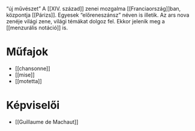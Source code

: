 “új művészet” 
A [[XIV. század]] zenei mozgalma [[Franciaország]]ban, központja [[Párizs]]. Egyesek “előreneszánsz” néven is illetik. Az ars nova zenéje világi zene, világi témákat dolgoz fel.
Ekkor jelenik meg a [[menzurális notáció]] is.
# Műfajok
- [[chansonne]]
- [[mise]]
- [[motetta]]
# Képviselői
- [[Guillaume de Machaut]]